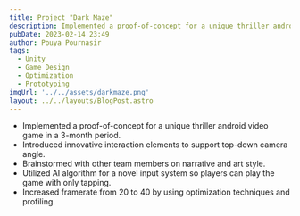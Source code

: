 ```yaml
---
title: Project "Dark Maze"
description: Implemented a proof-of-concept for a unique thriller android video game in a 3-month period.Introduced innovative interaction elements to support top-down camera angle.
pubDate: 2023-02-14 23:49
author: Pouya Pournasir
tags: 
  - Unity
  - Game Design
  - Optimization
  - Prototyping
imgUrl: '../../assets/darkmaze.png'
layout: ../../layouts/BlogPost.astro
---
```


- Implemented a proof-of-concept for a unique thriller android video game in a 3-month period.
- Introduced innovative interaction elements to support top-down camera angle.
- Brainstormed with other team members on narrative and art style.
- Utilized AI algorithm for a novel input system so players can play the game with only tapping.
- Increased framerate from 20 to 40 by using optimization techniques and profiling.